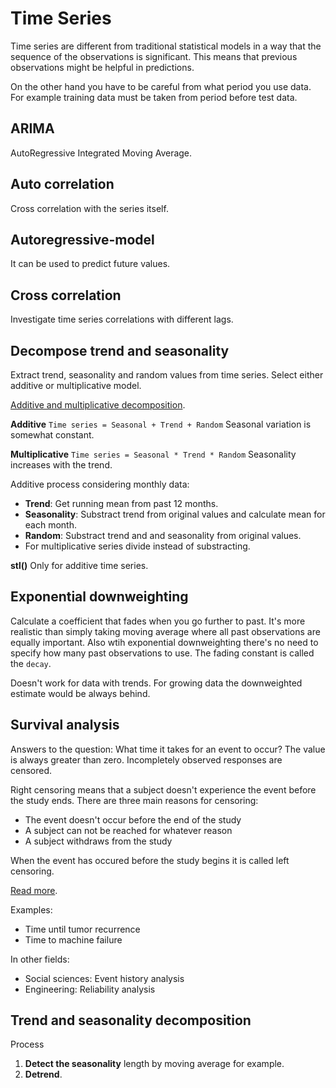 # Time Series
Time series are different from traditional statistical models
in a way that the sequence of the observations is significant.
This means that previous observations might be helpful
in predictions.

On the other hand you have to be careful from what period you use data.
For example training data must be taken from period before test data.

## ARIMA
AutoRegressive Integrated Moving Average.

## Auto correlation
Cross correlation with the series itself.

## Autoregressive-model
It can be used to predict future values.

## Cross correlation
Investigate time series correlations with different lags.

## Decompose trend and seasonality

Extract trend, seasonality and random values from time series.
Select either additive or multiplicative model.

[Additive and multiplicative decomposition](https://anomaly.io/seasonal-trend-decomposition-in-r/).

<b>Additive</b>
`Time series = Seasonal + Trend + Random`
Seasonal variation is somewhat constant.

<b>Multiplicative</b>
`Time series = Seasonal * Trend * Random`
Seasonality increases with the trend.

Additive process considering monthly data:
* <b>Trend</b>: Get running mean from past 12 months.
* <b>Seasonality</b>: Substract trend from original values and calculate mean for each month.
* <b>Random</b>: Substract trend and and seasonality from original values.
* For multiplicative series divide instead of substracting.

<b>stl()</b>
Only for additive time series.

## Exponential downweighting
Calculate a coefficient that fades when you go further to past.
It's more realistic than simply taking moving average
where all past observations are equally important.
Also wtih exponential downweighting there's no need to
specify how many past observations to use.
The fading constant is called the `decay`.

Doesn't work for data with trends. 
For growing data the downweighted estimate would be always behind. 

## Survival analysis
Answers to the question: What time it takes for an event to occur?
The value is always greater than zero.
Incompletely observed responses are censored.

Right censoring means that a subject doesn't experience the event before the study ends.
There are three main reasons for censoring:
* The event doesn't occur before the end of the study
* A subject can not be reached for whatever reason
* A subject withdraws from the study

When the event has occured before the study begins it is called left censoring.

[Read more](http://www.stat.columbia.edu/~madigan/W2025/notes/survival.pdf).

Examples:
* Time until tumor recurrence
* Time to machine failure

In other fields:
* Social sciences: Event history analysis
* Engineering: Reliability analysis

## Trend and seasonality decomposition



Process
1. <b>Detect the seasonality</b> length by moving average for example.
2. <b>Detrend</b>. 